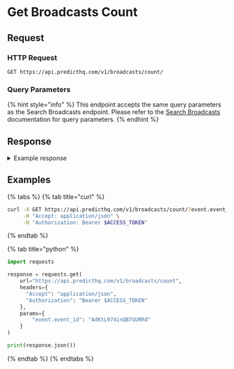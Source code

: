 # Get Broadcasts Count

## Request

### HTTP Request

```http
GET https://api.predicthq.com/v1/broadcasts/count/
```

### Query Parameters

{% hint style="info" %}
This endpoint accepts the same query parameters as the Search Broadcasts endpoint. Please refer to the [Search Broadcasts](search-broadcasts.md) documentation for query parameters.
{% endhint %}

## Response

<details>

<summary>Example response</summary>

Below is an example response:

```json
{
    "count": 3142
}
```

</details>

## Examples

{% tabs %}
{% tab title="curl" %}
```bash
curl -X GET https://api.predicthq.com/v1/broadcasts/count/?event.event_id=AdKtL974inQB7GURRd \
     -H "Accept: application/json" \
     -H "Authorization: Bearer $ACCESS_TOKEN"
```
{% endtab %}

{% tab title="python" %}
```python
import requests

response = requests.get(
    url="https://api.predicthq.com/v1/broadcasts/count",
    headers={
      "Accept": "application/json",
      "Authorization": "Bearer $ACCESS_TOKEN"
    },
    params={
        "event.event_id": "AdKtL974inQB7GURRd"
    }
)

print(response.json())
```
{% endtab %}
{% endtabs %}


